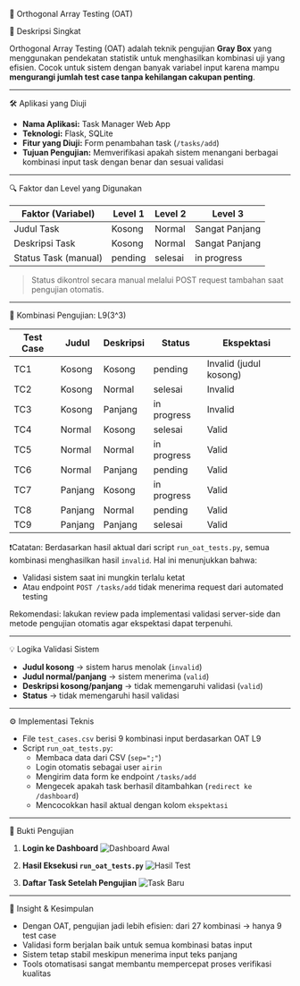 🧩 Orthogonal Array Testing (OAT)

📌 Deskripsi Singkat

Orthogonal Array Testing (OAT) adalah teknik pengujian **Gray Box** yang menggunakan pendekatan statistik untuk menghasilkan kombinasi uji yang efisien. Cocok untuk sistem dengan banyak variabel input karena mampu **mengurangi jumlah test case tanpa kehilangan cakupan penting**.

---

🛠 Aplikasi yang Diuji

- **Nama Aplikasi:** Task Manager Web App  
- **Teknologi:** Flask, SQLite  
- **Fitur yang Diuji:** Form penambahan task (`/tasks/add`)  
- **Tujuan Pengujian:** Memverifikasi apakah sistem menangani berbagai kombinasi input task dengan benar dan sesuai validasi

---

🔍 Faktor dan Level yang Digunakan

| Faktor (Variabel)    | Level 1    | Level 2    | Level 3         |
|----------------------|------------|------------|------------------|
| Judul Task           | Kosong     | Normal     | Sangat Panjang   |
| Deskripsi Task       | Kosong     | Normal     | Sangat Panjang   |
| Status Task (manual) | pending    | selesai    | in progress      |

> Status dikontrol secara manual melalui POST request tambahan saat pengujian otomatis.

---

🧪 Kombinasi Pengujian: L9(3^3)

| Test Case | Judul   | Deskripsi   | Status      | Ekspektasi                      |
|-----------|---------|-------------|-------------|----------------------------------|
| TC1       | Kosong  | Kosong      | pending     | Invalid (judul kosong)           |
| TC2       | Kosong  | Normal      | selesai     | Invalid                          |
| TC3       | Kosong  | Panjang     | in progress | Invalid                          |
| TC4       | Normal  | Kosong      | selesai     | Valid                            |
| TC5       | Normal  | Normal      | in progress | Valid                            |
| TC6       | Normal  | Panjang     | pending     | Valid                            |
| TC7       | Panjang | Kosong      | in progress | Valid                            |
| TC8       | Panjang | Normal      | pending     | Valid                            |
| TC9       | Panjang | Panjang     | selesai     | Valid                            |


❗️Catatan:
Berdasarkan hasil aktual dari script `run_oat_tests.py`, semua kombinasi menghasilkan hasil `invalid`. Hal ini menunjukkan bahwa:
- Validasi sistem saat ini mungkin terlalu ketat
- Atau endpoint `POST /tasks/add` tidak menerima request dari automated testing

Rekomendasi: lakukan review pada implementasi validasi server-side dan metode pengujian otomatis agar ekspektasi dapat terpenuhi.


---

💡 Logika Validasi Sistem

- **Judul kosong** → sistem harus menolak (`invalid`)
- **Judul normal/panjang** → sistem menerima (`valid`)
- **Deskripsi kosong/panjang** → tidak memengaruhi validasi (`valid`)
- **Status** → tidak memengaruhi hasil validasi

---

⚙️ Implementasi Teknis

- File `test_cases.csv` berisi 9 kombinasi input berdasarkan OAT L9
- Script `run_oat_tests.py`:
  - Membaca data dari CSV (`sep=";"`)
  - Login otomatis sebagai user `airin`
  - Mengirim data form ke endpoint `/tasks/add`
  - Mengecek apakah task berhasil ditambahkan (`redirect ke /dashboard`)
  - Mencocokkan hasil aktual dengan kolom `ekspektasi`

---

📸 Bukti Pengujian

1. **Login ke Dashboard**
   ![Dashboard Awal](./screenshots/1-dashboard-login.png)

2. **Hasil Eksekusi `run_oat_tests.py`**
   ![Hasil Test](./screenshots/2-run-oat-test.png)

3. **Daftar Task Setelah Pengujian**
   ![Task Baru](./screenshots/3-dashboard-after-tests.png)

---

🧠 Insight & Kesimpulan

- Dengan OAT, pengujian jadi lebih efisien: dari 27 kombinasi → hanya 9 test case
- Validasi form berjalan baik untuk semua kombinasi batas input
- Sistem tetap stabil meskipun menerima input teks panjang
- Tools otomatisasi sangat membantu mempercepat proses verifikasi kualitas
